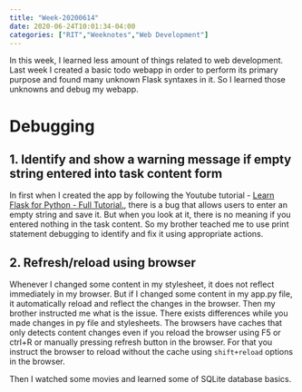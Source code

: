 ```yaml
---
title: "Week-20200614"
date: 2020-06-24T10:01:34-04:00
categories: ["RIT","Weeknotes","Web Development"]
---
```

In this week, I learned less amount of things related to web development. Last week I created a basic todo webapp in order to perform its primary purpose and found many unknown Flask syntaxes in it. So I learned those unknowns and debug my webapp.
# Debugging
## 1. Identify and show a warning message if empty string entered into task content form
In first when I created the app by following the Youtube tutorial - [Learn Flask for Python - Full Tutorial.](https://www.youtube.com/watch?v=Z1RJmh_OqeA), there is a bug that allows users to enter an empty string and save it. But when you look at it, there is no meaning if you entered nothing in the task content. So my brother teached me to use print statement debugging to identify and fix it using appropriate actions.
## 2. Refresh/reload using browser
Whenever I changed some content in my stylesheet, it does not reflect immediately in my browser. But if I changed some content in my app.py file, it automatically reload and reflect the changes in the browser. Then my brother instructed me what is the issue. There exists differences while you made changes in py file and stylesheets. The browsers have caches that only detects content changes even if you reload the browser using F5 or ctrl+R or manually pressing refresh button in the browser. For that you instruct the browser to reload without the cache using `shift+reload` options in the browser.

Then I watched some movies and learned some of SQLite database basics.